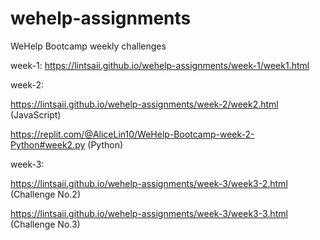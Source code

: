 # wehelp-assignments
WeHelp Bootcamp weekly challenges

week-1: https://lintsaii.github.io/wehelp-assignments/week-1/week1.html

week-2: 

https://lintsaii.github.io/wehelp-assignments/week-2/week2.html (JavaScript)

https://replit.com/@AliceLin10/WeHelp-Bootcamp-week-2-Python#week2.py (Python)

week-3:

https://lintsaii.github.io/wehelp-assignments/week-3/week3-2.html (Challenge No.2)

https://lintsaii.github.io/wehelp-assignments/week-3/week3-3.html (Challenge No.3)
